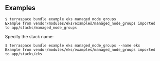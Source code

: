 ## Examples

    $ terraspace bundle example eks managed_node_groups
    Example from vendor/modules/eks/examples/managed_node_groups imported to app/stacks/managed_node_groups

Specify the stack name:

    $ terraspace bundle example eks managed_node_groups --name eks
    Example from vendor/modules/eks/examples/managed_node_groups imported to app/stacks/eks
